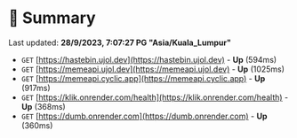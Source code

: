 # 📖 Summary
Last updated: **28/9/2023, 7:07:27 PG "Asia/Kuala_Lumpur"**

- `GET` [https://hastebin.ujol.dev](https://hastebin.ujol.dev) - **Up** (594ms)
- `GET` [https://memeapi.ujol.dev](https://memeapi.ujol.dev) - **Up** (1025ms)
- `GET` [https://memeapi.cyclic.app](https://memeapi.cyclic.app) - **Up** (917ms)
- `GET` [https://klik.onrender.com/health](https://klik.onrender.com/health) - **Up** (368ms)
- `GET` [https://dumb.onrender.com](https://dumb.onrender.com) - **Up** (360ms)
